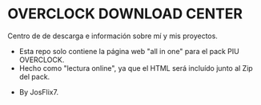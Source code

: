 # OVERCLOCK DOWNLOAD CENTER
Centro de de descarga e información sobre mí y mis proyectos.
  * Esta repo solo contiene la página web "all in one" para el pack PIU OVERCLOCK.
  * Hecho como "lectura online", ya que el HTML será incluído junto al Zip del pack.

+ By JosFlix7.
